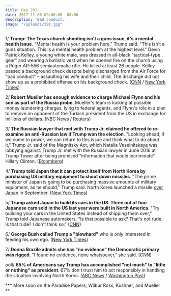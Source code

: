 ```yaml
---
title: Day 291
date: 2017-11-06 09:00:00 -08:00
description: 'Bad conduct. '
image: "/uploads/291.jpg"
---
```


1/ **Trump: The Texas church shooting isn't a guns issue, it's a mental health issue**. "Mental health is your problem here," Trump said. "This isn't a guns situation. This is a mental health problem at the highest level." Devin Patrick Kelley, a young white male, was dressed in all-black "tactical-type gear" and wearing a ballistic vest when he opened fire on the church using a Ruger AR-556 semiautomatic rifle. He killed at least 26 people. Kelley passed a background check despite being discharged from the Air Force for "bad conduct" – assaulting his wife and their child. The discharge did not show up as a prohibited offense on his background check. ([CNN](http://www.cnn.com/2017/11/05/politics/trump-texas-shooting-act-evil/index.html) / [New York Times](https://www.nytimes.com/2017/11/05/us/church-shooting-texas.html))

2/ **Robert Mueller has enough evidence to charge Michael Flynn and his son as part of the Russia probe**. Mueller's team is looking at possible money laundering charges, lying to federal agents, and Flynn's role in a plan to remove an opponent of the Turkish president from the US in exchange for millions of dollars. ([NBC News](https://www.nbcnews.com/news/us-news/mueller-has-enough-evidence-bring-charges-flynn-investigation-n817666) / [Reuters](https://www.reuters.com/article/us-usa-trump-russia-mueller/special-counsel-mueller-has-enough-evidence-to-charge-flynn-son-nbc-idUSKBN1D50VE))

3/ **The Russian lawyer that met with Trump Jr. claimed he offered to re-examine an anti-Russian law if Trump won the election**. "Looking ahead, if we come to power, we can return to this issue and think what to do about it," Trump Jr. said of the Magnitsky Act, which Natalia Veselnitskaya was lobbying against. Trump Jr. met with the Russian lawyer in June 2016 at Trump Tower after being promised "information that would incriminate" Hillary Clinton. ([Bloomberg](https://www.bloomberg.com/news/articles/2017-11-06/trump-jr-said-anti-russia-law-may-be-reviewed-moscow-lawyer-says))

4/ **Trump told Japan that it can protect itself from North Korea by purchasing US military equipment to shoot down missiles**. "The prime minister of Japan is going to be purchasing massive amounts of military equipment, as he should," Trump said. North Korea launched a missile [over Japan](https://whatthefuckjusthappenedtoday.com/2017/09/15/day-239/#2-north-korea-launched-another-missi) in September. ([New York Times](https://www.nytimes.com/2017/11/06/world/asia/trump-japan-shinzo-abe.html))

5/ **Trump asked Japan to build its cars in the US. Three out of four Japanese cars sold in the US last year were built in North America**. "Try building your cars in the United States instead of shipping them over," Trump told Japanese automakers. "Is that possible to ask? That's not rude. Is that rude? I don't think so." ([CNN](http://money.cnn.com/2017/11/06/news/economy/trump-japan-autos-fact-check/index.html))

6/ **George Bush called Trump a "blowhard"** who is only interested in feeding his own ego. ([New York Times](https://www.nytimes.com/2017/11/04/us/politics/bush-president-book-trump.html))

7/ **Donna Brazile admits she has "no evidence" the Democratic primary was [rigged](https://whatthefuckjusthappenedtoday.com/2017/11/02/day-287/#10-elizabeth-warren-and-donna-brazil)**. "I found no evidence, none whatsoever," she said. ([CNN](http://www.cnn.com/2017/11/05/politics/donna-brazile-primary-rigged/index.html))

poll/ **65% of Americans say Trump has accomplished "not much" to "little or nothing" as president**. 67% don’t trust him to act responsibly in handling the situation involving North Korea. ([ABC News](http://abcnews.go.com/Politics/year-surprise-election-65-percent-trumps-achieved-poll/story?id=50907926) / [Washington Post](https://www.washingtonpost.com/politics/poll-trumps-performance-lags-behind-even-tepid-public-expectations/2017/11/04/35d2a912-bf4d-11e7-959c-fe2b598d8c00_story.html))

\*\*\* More soon on the Paradise Papers, Wilbur Ross, Kushner, and Mueller \*\*